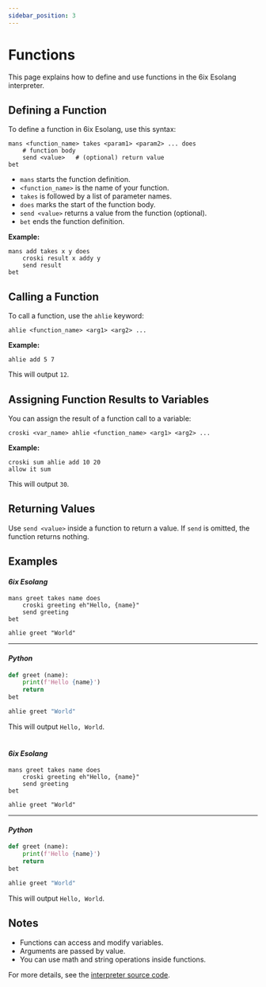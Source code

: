 ```yaml
---
sidebar_position: 3
---
```


# Functions

This page explains how to define and use functions in the 6ix Esolang interpreter.

## Defining a Function

To define a function in 6ix Esolang, use this syntax:

```
mans <function_name> takes <param1> <param2> ... does
    # function body
    send <value>   # (optional) return value
bet
```

- `mans` starts the function definition.
- `<function_name>` is the name of your function.
- `takes` is followed by a list of parameter names.
- `does` marks the start of the function body.
- `send <value>` returns a value from the function (optional).
- `bet` ends the function definition.

**Example:**

```
mans add takes x y does
    croski result x addy y
    send result
bet
```

## Calling a Function

To call a function, use the `ahlie` keyword:

```
ahlie <function_name> <arg1> <arg2> ...
```

**Example:**

```plaintext
ahlie add 5 7
```

This will output `12`.

## Assigning Function Results to Variables

You can assign the result of a function call to a variable:

```
croski <var_name> ahlie <function_name> <arg1> <arg2> ...
```

**Example:**

```plaintext
croski sum ahlie add 10 20
allow it sum
```

This will output `30`.

## Returning Values

Use `send <value>` inside a function to return a value. If `send` is omitted, the function returns nothing.

## Examples

#### *6ix Esolang*
```plaintext
mans greet takes name does
    croski greeting eh"Hello, {name}"
    send greeting
bet

ahlie greet "World"
```
---
#### *Python*

```py
def greet (name):
    print(f'Hello {name}')
    return
bet

ahlie greet "World"
```

This will output `Hello, World`. <br /><br />

#### *6ix Esolang*
```plaintext
mans greet takes name does
    croski greeting eh"Hello, {name}"
    send greeting
bet

ahlie greet "World"
```
---
#### *Python*

```py
def greet (name):
    print(f'Hello {name}')
    return
bet

ahlie greet "World"
```

This will output `Hello, World`.


## Notes

- Functions can access and modify variables.
- Arguments are passed by value.
- You can use math and string operations inside functions.

For more details, see the [interpreter source code](../../../interpreter.py).